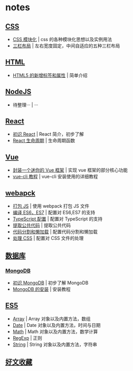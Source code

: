 # notes

## [CSS](./CSS)

- [CSS 模块化](./CSS/CSS模块化.md) | css 的各种模块化思想以及实例用法
- [三栏布局](./面试题/DOM/三栏布局.html) | 左右宽度固定，中间自适应的五种三栏布局

## [HTML](./HTML)

- [HTML5 的新增标签和属性](./HTML/HTML5的新增标签和属性.md) | 简单介绍

## [NodeJS](./NodeJS)

- 待整理··· | ···

## [React](./react)

- [初识 React](./react/react.md) | React 简介，初步了解
- [React 生命周期](./react/react生命周期.md) | 生命周期函数

## [Vue](./Vue)

- [封装一个迷你的 Vue 框架](./Vue/封装一个迷你Vue框架.md) | 实现 vue 框架的部分核心功能
- [vue-cli 教程](<./Vue/vue-cli(vue脚手架)超详细教程.md>) | vue-cli 安装使用的详细教程

## [webapck](./webpack学习笔记)

- [打包 JS](./webpack学习笔记/3-2-打包js/打包JS.md) | 使用 webpack 打包 JS 文件
- [编译 ES6，ES7](./webpack学习笔记/3-3-编译ES6-7/编译ES6-7.md) | 配置对 ES6,ES7 的支持
- [TypeScript 配置](./webpack学习笔记/3-4-TypeScript配置/Typescript配置.md) | 配置对 TypeScript 的支持
- [提取公共代码](./webpack学习笔记/3-5提取公共代码/提取公共代码.md) | 提取公共代码
- [代码分割和懒加载](./webpack学习笔记/3-6代码分割和懒加载/代码分割和懒加载.md) | 配置代码分割和懒加载
- [处理 CSS](./webpack学习笔记/3-9处理CSS/处理CSS.md) | 配置对 CSS 文件的处理

## [数据库](./数据库)

### [MongoDB](./数据库/MongoDB)

- [初识 MongoDB](./数据库/MongoDB/初识MongoDB.md) | 初步了解 MongoDB
- [MongoDB 的安装](./数据库/MongoDB/MongoDB的安装.md) | 安装教程

## [ES5](./ES5)

- [Array](./ES5/Array.md) | Array 对象以及内置方法，数组
- [Date](./ES5/Date.md) | Date 对象以及内置方法，时间与日期
- [Math](./ES5/Math.md) | Math 对象以及内置方法，数学计算
- [RegExp](./ES5/RegExp.md) | 正则
- [String](./ES5/String.md) | String 对象以及内置方法，字符串

## [好文收藏](./好文收藏)
